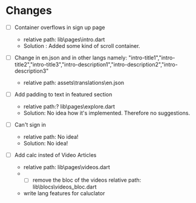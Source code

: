 # Changes

- [ ] Container overflows in sign up page

  - relative path: lib\pages\intro.dart
  - Solution : Added some kind of scroll container.

- [ ] Change in en.json and in other langs namely: "intro-title1","intro-title2","intro-title3","intro-description1","intro-description2","intro-description3"

  - relative path: assets\translations\en.json

- [ ] Add padding to text in featured section

  - relative path:? lib\pages\explore.dart
  - Solution: No idea how it's implemented. Therefore no suggestions.

- [ ] Can't sign in

  - relative path: No idea!
  - Solution: No idea!

- [ ] Add calc insted of Video Articles
  - relative path: lib\pages\videos.dart
  - - [ ] remove the bloc of the videos relative path: lib\blocs\videos_bloc.dart
  - write lang features for caluclator
